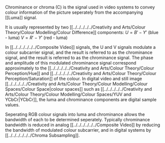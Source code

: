 Chrominance or chroma (C) is the signal used in video systems to convey colour information of the picture seperately from the accompanying [[Luma]] signal.

It is usually represented by two [[../../../../../Creativity and Arts/Colour Theory/Colour Modelling/Colour Difference]] components:
$U=B'-Y'$ (blue - luma)
$V=R'-Y'$ (red - luma)

In [[../../../../../../Composite Video]] signals, the U and V signals modulate a colour subcarrier signal, and the result is referred to as the chrominance signal, and the result is referred to as the chrominance signal. The phase and amplitude of this modulated chrominance signal correspond approximately to the [[../../../../../Creativity and Arts/Colour Theory/Colour Perception/Hue]] and [[../../../../../Creativity and Arts/Colour Theory/Colour Perception/Saturation]] of the colour. In digital video and still image [[../../../../../Creativity and Arts/Colour Theory/Colour Modelling/Colour Spaces/Colour Space|colour spaces]] such as [[../../../../../Creativity and Arts/Colour Theory/Colour Modelling/Colour Spaces/YUV and YCbCr|YCbCr]], the luma and chrominance components are digital sample values.

Seperating RGB colour signals into luma and chrominance allows the bandwidth of each to be determined seperately. Typically chrominance bandwidth is reduced in analog [[../../../../../../Composite Video]] by reducing the bandwidth of modulated colour subcarrier, and in digital systems by [[../../../../../../Chroma Subsampling]].